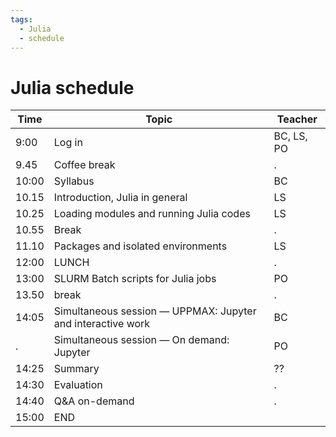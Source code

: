 ```yaml
---
tags:
  - Julia
  - schedule
---
```


# Julia schedule

Time |Topic                                                      |Teacher
-----|-----------------------------------------------------------|------
9:00 |Log in                                                     |BC, LS, PO
9.45 |Coffee break                                               |.
10:00|Syllabus                                                   |BC
10.15|Introduction, Julia in general                             |LS
10.25|Loading modules and running Julia codes                    |LS
10.55|Break                                                      |.
11.10|Packages and isolated environments                         |LS
12:00|LUNCH                                                      |.
13:00|SLURM Batch scripts for Julia jobs                         |PO
13.50|break                                                      |.
14:05|Simultaneous session — UPPMAX: Jupyter and interactive work|BC
.    |Simultaneous session — On demand: Jupyter                  |PO
14:25|Summary                                                    | ??
14:30|Evaluation                                                 |.
14:40|Q&A on-demand                                              |.
15:00|END      

<!---
14.05|(used to be 'Parallel and multithreaded functions')        |.
14.50|break                                                      |.
15:00|Simultaneous session — UPPMAX: Jupyter and interactive work|BC
.    |Simultaneous session — HPC2N: Jupyter                      |PO
15:25|Summary                                                    |BC
15:30|Evaluation                                                 |.
15:40|Q&A on-demand                                              |.
16:00|END                                                        |.
-->
